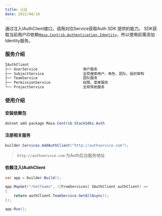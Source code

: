```yaml
---
title: 认证
date: 2022/08/18
---
```


通过注入IAuthClient接口，调用对应Service获取Auth SDK 提供的能力。
SDK获取当前用户ID依赖[`Masa.Contrib.Authentication.Identity`](https://github.com/masastack/MASA.Framework/blob/main/src/Contrib/Authentication/Masa.Contrib.Authentication.Identity/README.zh-CN.md)，所以使用前需添加Identity服务。

### 服务介绍
```c#
IAuthClient
├── UserService                     用户服务
├── SubjectService                  全局搜索用户、角色、团队、组织架构
├── TeamService                     团队服务
├── PermissionService               权限、菜单服务
└── ProjectService                  全局导航服务
```

### 使用介绍

#### 安装依赖包

``` powershell
dotnet add package Masa.Contrib.StackSdks.Auth
```

#### 注册相关服务

```C#
builder.Services.AddAuthClient("http://authservice.com");
```

> `http://authservice.com` 为Auth后台服务地址

#### 依赖注入IAuthClient

```c#
var app = builder.Build();

app.MapGet("/GetTeams", ([FromServices] IAuthClient authClient) =>
{
    return authClient.TeamService.GetAllAsync();
});

app.Run();
```